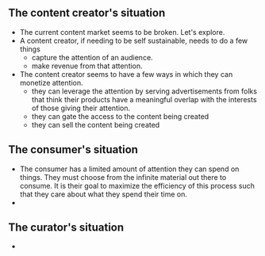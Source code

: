 ## The content creator's situation
- The current content market seems to be broken. Let's explore.
- A content creator, if needing to be self sustainable, needs to do a few things
	- capture the attention of an audience.
	- make revenue from that attention.
- The content creator seems to have a few ways in which they can monetize attention.
	- they can leverage the attention by serving advertisements from folks that think their products have  a meaningful overlap with the interests of those giving their attention.
	- they can gate the access to the content being created
	- they can sell the content being created
## The consumer's situation
- The consumer has a limited amount of attention they can spend on things. They must choose from the infinite material out there to consume. It is their goal to maximize the efficiency of this process such that they care about what they spend their time on.
-
## The curator's situation
-